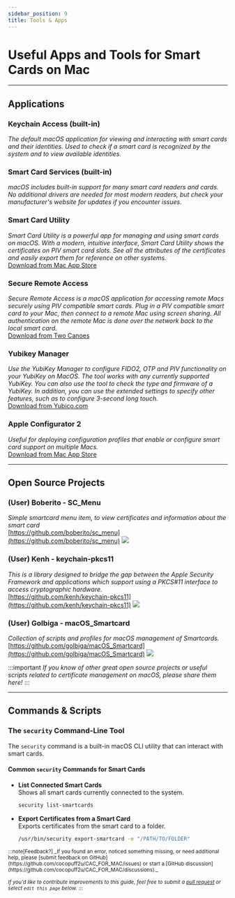 ```yaml
---
sidebar_position: 9
title: Tools & Apps
---
```

# Useful Apps and Tools for Smart Cards on Mac

---

## **Applications**

### Keychain Access (built-in)  
  *The default macOS application for viewing and interacting with smart cards and their identities. Used to check if a smart card is recognized by the system and to view available identities.*

### Smart Card Services (built-in)  
  *macOS includes built-in support for many smart card readers and cards. No additional drivers are needed for most modern readers, but check your manufacturer's website for updates if you encounter issues.*

### Smart Card Utility
  *Smart Card Utility is a powerful app for managing and using smart cards on macOS. With a modern, intuitive interface, Smart Card Utility shows the certificates on PIV smart card slots. See all the attributes of the certificates and easily export them for reference on other systems.* <br/>
[Download from Mac App Store](https://twocanoes.com/products/mac/smart-card-utility/)

### Secure Remote Access
  *Secure Remote Access is a macOS application for accessing remote Macs securely using PIV compatible smart cards. Plug in a PIV compatible smart card to your Mac, then connect to a remote Mac using screen sharing. All authentication on the remote Mac is done over the network back to the local smart card.* <br/>
[Download from Two Canoes](https://twocanoes.com/products/mac/secure-remote-access/)

### Yubikey Manager
  *Use the YubiKey Manager to configure FIDO2, OTP and PIV functionality on your YubiKey on MacOS. The tool works with any currently supported YubiKey. You can also use the tool to check the type and firmware of a YubiKey. In addition, you can use the extended settings to specify other features, such as to configure 3-second long touch.*<br/>
[Download from Yubico.com](https://www.yubico.com/support/download/yubikey-manager/)

### Apple Configurator 2  
  *Useful for deploying configuration profiles that enable or configure smart card support on multiple Macs.*  
  [Download from Mac App Store](https://apps.apple.com/us/app/apple-configurator/id1037126344)  

---

## **Open Source Projects**

### (User) Boberito - SC_Menu

  *Simple smartcard menu item, to view certificates and information about the smart card*<br/>
  [https://github.com/boberito/sc_menu](https://github.com/boberito/sc_menu)  ![](https://img.shields.io/github/stars/boberito/sc_menu?style=social)

  ### (User) Kenh - keychain-pkcs11

  *This is a library designed to bridge the gap between the Apple Security Framework and applications which support using a PKCS#11 interface to access cryptographic hardware.*<br/>
  [https://github.com/kenh/keychain-pkcs11](https://github.com/kenh/keychain-pkcs11) ![](https://img.shields.io/github/stars/kenh/keychain-pkcs11?style=social)

  ### (User) Golbiga - macOS_Smartcard

  *Collection of scripts and profiles for macOS management of Smartcards.* <br/>
  [https://github.com/golbiga/macOS_Smartcard](https://github.com/golbiga/macOS_Smartcard) ![](https://img.shields.io/github/stars/golbiga/macOS_Smartcard?style=social)

:::important
_If you know of other great open source projects or useful scripts related to certificate management on macOS, please share them here!_
:::

---

## **Commands & Scripts**

### The `security` Command-Line Tool  
The `security` command is a built-in macOS CLI utility that can interact with smart cards.

#### Common `security` Commands for Smart Cards

- **List Connected Smart Cards**  
  Shows all smart cards currently connected to the system.
  ```bash
  security list-smartcards
  ```

- **Export Certificates from a Smart Card**  
  Exports certificates from the smart card to a folder.
  ```bash
  /usr/bin/security export-smartcard -e "/PATH/TO/FOLDER"
  ```

<small>
:::note[Feedback?]
_If you found an error, noticed something missing, or need additional help, please [submit feedback on GitHub](https://github.com/cocopuff2u/CAC_FOR_MAC/issues) or start a [GitHub discussion](https://github.com/cocopuff2u/CAC_FOR_MAC/discussions)._

_If you'd like to contribute improvements to this guide, feel free to submit a [pull request](https://github.com/cocopuff2u/CAC_FOR_MAC/pulls) or select `edit this page` below._
:::
</small>